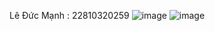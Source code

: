 Lê Đức Mạnh : 22810320259
![image](https://github.com/user-attachments/assets/07785660-27f2-4839-9ed4-991b6d01283f)
![image](https://github.com/user-attachments/assets/42ceb30d-8f4f-455a-b78d-1186f46a12a8)
